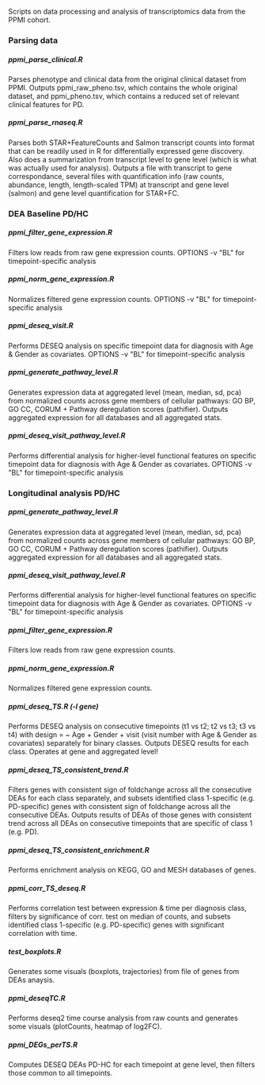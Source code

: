 Scripts on data processing and analysis of transcriptomics data from the PPMI cohort. 

### Parsing data

##### ppmi_parse_clinical.R
Parses phenotype and clinical data from the original clinical dataset from PPMI. Outputs ppmi_raw_pheno.tsv, which contains the whole original dataset, and ppmi_pheno.tsv, which contains a reduced set of relevant clinical features for PD.


##### ppmi_parse_rnaseq.R
Parses both STAR+FeatureCounts and Salmon transcript counts into format that can be readily used in R for differentially expressed gene discovery. Also does a summarization from transcript level to gene level (which is what was actually used for analysis). Outputs a file with transcript to gene correspondance, several files with quantification info (raw counts, abundance, length, length-scaled TPM) at transcript and gene level (salmon) and gene level quantification for STAR+FC.


### DEA Baseline PD/HC

##### ppmi_filter_gene_expression.R
Filters low reads from raw gene expression counts. 
OPTIONS -v "BL" for timepoint-specific analysis

##### ppmi_norm_gene_expression.R
Normalizes filtered gene expression counts. 
OPTIONS -v "BL" for timepoint-specific analysis

##### ppmi_deseq_visit.R 
Performs DESEQ analysis on specific timepoint data for diagnosis with Age & Gender as covariates.
OPTIONS -v "BL" for timepoint-specific analysis

##### ppmi_generate_pathway_level.R 
Generates expression data at aggregated level (mean, median, sd, pca) from normalized counts across gene members of cellular pathways: GO BP, GO CC, CORUM + Pathway deregulation scores (pathifier). Outputs aggregated expression for all databases and all aggregated stats.

##### ppmi_deseq_visit_pathway_level.R 
Performs differential analysis for higher-level functional features on specific timepoint data for diagnosis with Age & Gender as covariates.
OPTIONS -v "BL" for timepoint-specific analysis


### Longitudinal analysis PD/HC

##### ppmi_generate_pathway_level.R 
Generates expression data at aggregated level (mean, median, sd, pca) from normalized counts across gene members of cellular pathways: GO BP, GO CC, CORUM + Pathway deregulation scores (pathifier). Outputs aggregated expression for all databases and all aggregated stats.

##### ppmi_deseq_visit_pathway_level.R 
Performs differential analysis for higher-level functional features on specific timepoint data for diagnosis with Age & Gender as covariates.
OPTIONS -v "BL" for timepoint-specific analysis

##### ppmi_filter_gene_expression.R
Filters low reads from raw gene expression counts. 

##### ppmi_norm_gene_expression.R
Normalizes filtered gene expression counts. 

##### ppmi_deseq_TS.R (-l gene)
Performs DESEQ analysis on consecutive timepoints (t1 vs t2; t2 vs t3; t3 vs t4) with design = ~ Age + Gender + visit (visit number with Age & Gender as covariates) separately for binary classes. Outputs DESEQ results for each class. Operates at gene and aggregated level!

##### ppmi_deseq_TS_consistent_trend.R
Filters genes with consistent sign of foldchange across all the consecutive DEAs for each class separately, and subsets identified class 1-specific (e.g. PD-specific) genes with consistent sign of foldchange across all the consecutive DEAs. Outputs results of DEAs of those genes with consistent trend across all DEAs on consecutive timepoints that are specific of class 1 (e.g. PD).

##### ppmi_deseq_TS_consistent_enrichment.R
Performs enrichment analysis on KEGG, GO and MESH databases of genes.

##### ppmi_corr_TS_deseq.R
Performs correlation test between expression & time per diagnosis class, filters by significance of corr. test on median of counts, and subsets identified class 1-specific (e.g. PD-specific) genes with significant correlation with time.

##### test_boxplots.R
Generates some visuals (boxplots, trajectories) from file of genes from DEAs anaysis.

##### ppmi_deseqTC.R
Performs deseq2 time course analysis from raw counts and generates some visuals (plotCounts, heatmap of log2FC).

##### ppmi_DEGs_perTS.R
Computes DESEQ DEAs PD-HC for each timepoint at gene level, then filters those common to all timepoints.
